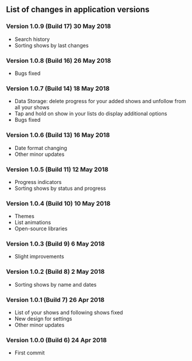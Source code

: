 ## List of changes in application versions

### Version 1.0.9 (Build 17) 30 May 2018
* Search history
* Sorting shows by last changes

### Version 1.0.8 (Build 16) 26 May 2018
* Bugs fixed

### Version 1.0.7 (Build 14) 18 May 2018
* Data Storage: delete progress for your added shows and unfollow from all your shows
* Tap and hold on show in your lists do display additional options
* Bugs fixed

### Version 1.0.6 (Build 13) 16 May 2018
* Date format changing
* Other minor updates

### Version 1.0.5 (Build 11) 12 May 2018
* Progress indicators
* Sorting shows by status and progress

### Version 1.0.4 (Build 10) 10 May 2018
* Themes
* List animations
* Open-source libraries

### Version 1.0.3 (Build 9) 6 May 2018
* Slight improvements

### Version 1.0.2 (Build 8) 2 May 2018
* Sorting shows by name and dates

### Version 1.0.1 (Build 7) 26 Apr 2018
* List of your shows and following shows fixed
* New design for settings
* Other minor updates

### Version 1.0.0 (Build 6) 24 Apr 2018
* First commit
